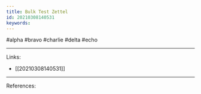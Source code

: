 ```yaml
---
title: Bulk Test Zettel
id: 20210308140531
keywords:
---
```

#alpha #bravo #charlie #delta #echo

---
Links:

- [[20210308140531]]

---
References:

